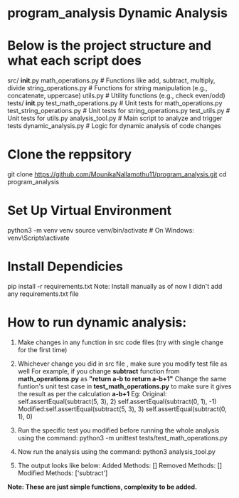 # program_analysis Dynamic Analysis 
# Below is the project structure and what each script does

 src/
  __init__.py
   math_operations.py          # Functions like add, subtract, multiply, divide
  string_operations.py        # Functions for string manipulation (e.g., concatenate, uppercase)
  utils.py                    # Utility functions (e.g., check even/odd)
tests/
   __init__.py
  test_math_operations.py     # Unit tests for math_operations.py
  test_string_operations.py   # Unit tests for string_operations.py
  test_utils.py               # Unit tests for utils.py
analysis_tool.py                # Main script to analyze and trigger tests
dynamic_analysis.py             # Logic for dynamic analysis of code changes

# Clone the reppsitory
git clone https://github.com/MounikaNallamothu11/program_analysis.git
cd program_analysis
# Set Up Virtual Environment
python3 -m venv venv
source venv/bin/activate  # On Windows: venv\Scripts\activate
# Install Dependicies
pip install -r requirements.txt
Note: Install manually as of now I didn't add any requirements.txt file
# How to run dynamic analysis:
1. Make changes in any function in src code files (try with single change for the first time)
2. Whichever change you did in src file , make sure you modify test file as well 
   For example, if you change **subtract** function from **math_operations.py** as 
       **"return a-b to return a-b+1"**
   Change the same funtion's unit test case in **test_math_operations.py** to make sure it gives the result as per the calculation **a-b+1**
   Eg:
   Original: self.assertEqual(subtract(5, 3), 2)
             self.assertEqual(subtract(0, 1), -1)
   Modified:self.assertEqual(subtract(5, 3), 3)
            self.assertEqual(subtract(0, 1), 0)


3. Run the specific test you modified before running the whole analysis using the command:
   python3 -m unittest tests/test_math_operations.py

4. Now run the analysis using the command:
   python3 analysis_tool.py
5. The output looks like below:
   Added Methods: []
   Removed Methods: []
   Modified Methods: ['subtract']

**Note: These are just simple functions, complexity to be added.**
   
